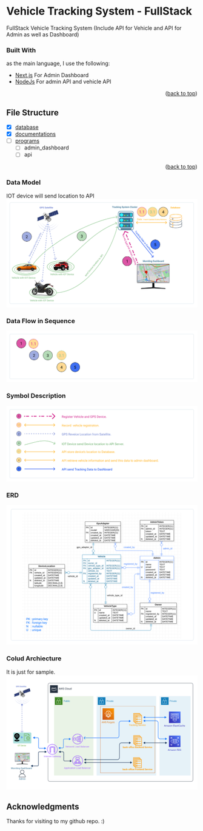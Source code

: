 <div id="top"></div> 

# Vehicle Tracking System - FullStack
FullStack Vehicle Tracking System (Include API for Vehicle and API for Admin as well as Dashboard)  

### Built With

as the main language, I use the following:

* [Next.js](https://nextjs.org/) For Admin Dashboard
* [NodeJs](https://nodejs.org/en/) For admin API and vehicle API

<p align="right">(<a href="#top">back to top</a>)</p>

## File Structure

- [x] [database](https://github.com/helloakn/VehicleTrackingSystem-FullStack/tree/main/database) 
- [x] [documentations](https://github.com/helloakn/VehicleTrackingSystem-FullStack/tree/main/documentations) 
- [ ] [programs](https://github.com/helloakn/VehicleTrackingSystem-FullStack/tree/main/programs) 
    - [ ] admin_dashboard
    - [ ] api
<p align="right">(<a href="#top">back to top</a>)</p>

### Data Model
IOT device will send location to API
![alt text](resource/data-model.png)

### Data Flow in Sequence
![alt text](resource/data-flow-sequence.png)


### Symbol Description
![alt text](resource/symbol-description.png)

### ERD
![alt text](resource/erd.png)

### Colud Archiecture
It is just for sample.
![alt text](resource/cloud-archie.png)

## Acknowledgments
Thanks for visiting to my github repo. :)
